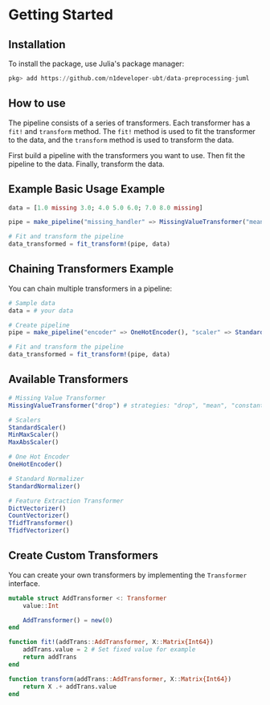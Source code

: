 # Getting Started

## Installation

To install the package, use Julia's package manager:

```julia
pkg> add https://github.com/n1developer-ubt/data-preprocessing-juml
```

## How to use
The pipeline consists of a series of transformers. Each transformer has a `fit!` and `transform` method. The `fit!` method is used to fit the transformer to the data, and the `transform` method is used to transform the data.

First build a pipeline with the transformers you want to use. Then fit the pipeline to the data. Finally, transform the data.


## Example Basic Usage Example

```julia
data = [1.0 missing 3.0; 4.0 5.0 6.0; 7.0 8.0 missing]

pipe = make_pipeline("missing_handler" => MissingValueTransformer("mean"))

# Fit and transform the pipeline
data_transformed = fit_transform!(pipe, data)
```

## Chaining Transformers Example

You can chain multiple transformers in a pipeline:

```julia
# Sample data
data = # your data

# Create pipeline
pipe = make_pipeline("encoder" => OneHotEncoder(), "scaler" => StandardScaler())

# Fit and transform the pipeline
data_transformed = fit_transform!(pipe, data)
```

## Available Transformers

```julia
# Missing Value Transformer
MissingValueTransformer("drop") # strategies: "drop", "mean", "constant"

# Scalers
StandardScaler()
MinMaxScaler()
MaxAbsScaler()

# One Hot Encoder
OneHotEncoder()

# Standard Normalizer
StandardNormalizer()

# Feature Extraction Transformer
DictVectorizer()
CountVectorizer()
TfidfTransformer()
TfidfVectorizer()
```

## Create Custom Transformers

You can create your own transformers by implementing the `Transformer` interface.

```julia
mutable struct AddTransformer <: Transformer
    value::Int

    AddTransformer() = new(0)
end

function fit!(addTrans::AddTransformer, X::Matrix{Int64})
    addTrans.value = 2 # Set fixed value for example
    return addTrans
end

function transform(addTrans::AddTransformer, X::Matrix{Int64})
    return X .+ addTrans.value
end
```

